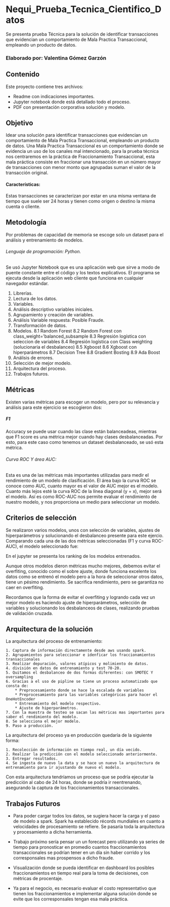 # Nequi_Prueba_Tecnica_Cientifico_Datos
Se presenta prueba Técnica para la  solución de identificar transacciones que evidencian un  comportamiento de Mala Practica Transaccional, empleando un producto de datos.

### Elaborado por: Valentina Gómez Garzón

## Contenido
Este proyecto contiene tres archivos:

  * Readme con indicaciones importantes.
  * Jupyter notebook donde está detallado todo el proceso.
  * PDF con presentación corporativa solución y modelo.

## Objetivo
Idear una solución para identificar transacciones que evidencian un comportamiento de Mala Practica Transaccional, empleando un producto de datos.
Una Mala Practica Transaccional es un comportamiento donde se evidencia un uso de los canales mal intencionado, para la prueba técnica nos centraremos en la práctica de Fraccionamiento Transaccional, esta mala práctica consiste en fraccionar una transacción en un número mayor de transacciones con menor monto que agrupadas suman el valor de la transacción original.

#### Características: 
Estas transacciones se caracterizan por estar en una misma ventana de tiempo que suele ser 24 horas y tienen como origen o destino la misma cuenta o cliente.

## Metodología
Por problemas de capacidad de memoria se escoge solo un dataset para el análisis y entrenamiento de modelos.

###### Lenguaje de programación: Python.

Se usó Jupyter Notebook  que es una aplicación web que sirve a modo de puente constante entre el código y los textos explicativos. El programa se ejecuta desde la aplicación web cliente que funciona en cualquier navegador estándar. 

1. Librerías.
2. Lectura de los datos.
3. Variables.
4. Análisis descriptivo variables iniciales.
5. Agrupamiento y creación de variables.
6. Análisis Variable respuesta: Posible Fraude.
7. Transformación de datos.
8. Modelos.
            8.1 Random Forest
            8.2 Random Forest con class_weight='balanced_subsample
            8.3 Regresión logística con seleccion de variables
            8.4 Regresión logística con Class weighting (solucionaria el desbalanceo)
            8.5 Xgboost
            8.6 Xgboost con hiperparámetros
            8.7 Decision Tree
            8.8 Gradient Bosting
            8.9 Ada Boost
9. Análisis de errores.
10. Selección de mejor modelo.
11. Arquitectura del proceso.
12. Trabajos futuros.


## Métricas
Existen varias métricas para escoger un modelo, pero por su relevancia y análisis para este ejercicio se escogieron dos:
#####  F1
Accuracy se puede usar cuando las clase están balanceadeas, mientras que F1 score es una métrica mejor cuando hay clases desbalanceadas. Por esto, para este caso como tenemos un dataset desbalanceado, se usó esta métrica.


###### Curva ROC Y área AUC: 
Esta es una de las métricas más importantes utilizadas para medir el rendimiento de un modelo de clasificación. El área bajo la curva ROC se conoce como AUC, cuanto mayor es el valor de AUC mejor es el modelo. Cuanto más lejos esté la curva ROC de la línea diagonal (y = x), mejor será el modelo.
Así es como ROC-AUC nos permite evaluar el rendimiento de nuestro modelo, y nos proporciona un medio para seleccionar un modelo.

## Criterios de selección
Se realizaron varios modelos, unos con selección de variables, ajustes de hiperparámetros y solucionando el desbalanceo presente para este ejercio. Comparando cada una de las dos métricas seleccionadas (F1 y curva ROC-AUC), el modelo seleccionado fue:

En el jupyter se presenta los ranking de los modelos entrenados.

Aunque otros modelos dieron métricas mucho mejores, debemos evitar el overfiting, conocido como el sobre ajuste, donde funciona excelente los datos como se entrenó el modelo pero a la hora de seleccionar otros datos, tiene un pésimo rendimiento. Se sacrifica rendimiento, pero se garantiza no caer en overfiting.

Recordamos que la forma de evitar el overfiting y logrando cada vez un mejor modelo es haciendo ajuste de hiperparámetros, selección de variables y solucionando los desbalanceos de clases, realizando pruebas de validación cruzada.

## Arquitectura de la solución

La arquitectura del proceso  de entrenamiento:
    
    1. Captura de información directamente desde aws usando spark.
    2. Agrupamientos para seleccionar e idenficar los fraccionamientos transaccionales
    3. Realizar depuración, valores atípicos y molimiento de datos.
    4. división en datos de entrenamiento y test 70-20.
    5. Quitamos el desbalanceo de dos formas diferentes: con SMOTEC Y oversampling
    6. Gracias a el uso de pipline se tiene un proceso automatizado que consta de:
        * Preprocesamiento donde se hace la escalada de variables
        * Preprocesamiento para las variables categóricas para hacer el OneHotEncoder
        * Entrenamiento del modelo respectivo.
        * Ajuste de hiperparámetros.
    7. Con la muestra de testeo se sacan las métricas mas importantes para saber el rendimiento del modelo.
    8. Se selecciona el mejor modelo.
    9. Paso a producción.
   
La arquitectura del proceso ya en producción quedaría de la siguiente forma:

    1. Recolección de información en tiempo real, un día vecido.
    2. Realizar la predicción con el modelo seleccionado anteriormente.
    3. Entregar resultados.
    4. Se ingesta de nuevo la data y se hace un nuevo la arquitectura de entrenamiento para ir ajustando de nuevo el modelo.
    
Con esta arquitectura tendríamos un proceso que se podría ejecutar la predicción al cabo de 24 horas, donde se podría ir reentrenando, asegurando la captura de los fraccionamientos transaccionales.

## Trabajos Futuros

* Para poder cargar todos los datos, se sugiera hacer la carga y el paso de modelo a spark. Spark ha establecido récords mundiales en cuanto a velocidades de procesamiento se refiere. Se pasaría toda la arquitectura y procesamiento a dicha herramienta.

* Trabajo próximo sería pensar un un forecast pero utilizando ya series de tiempo para pronosticar en promedio cuantos fraccionamientos transaccionales se podrían tener en un día sin haber corrido y los corresponsales mas prospensos a dicho fraude.

* Visualización donde se pueda identificar en dashboard los posibles fraccionamientos en tiempo real para la toma de decisiones, con métricas de procentaje.

* Ya para el negocio, es necesario evaluar el costo representativo que tienen los fraccionamientos e implementar alguna solución donde se evite que los corresponsales tengan esa mala práctica.


